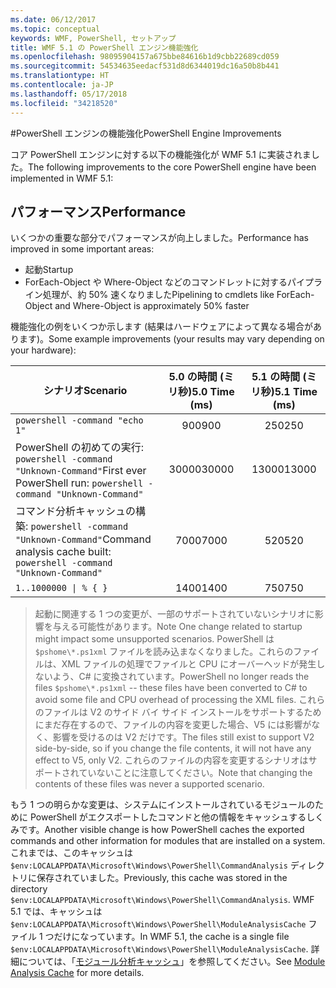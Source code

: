 ```yaml
---
ms.date: 06/12/2017
ms.topic: conceptual
keywords: WMF, PowerShell, セットアップ
title: WMF 5.1 の PowerShell エンジン機能強化
ms.openlocfilehash: 98095904157a675bbe84616b1d9cbb22689cd059
ms.sourcegitcommit: 54534635eedacf531d8d6344019dc16a50b8b441
ms.translationtype: HT
ms.contentlocale: ja-JP
ms.lasthandoff: 05/17/2018
ms.locfileid: "34218520"
---
```

#<a name="powershell-engine-improvements"></a><span data-ttu-id="7fbe6-103">PowerShell エンジンの機能強化</span><span class="sxs-lookup"><span data-stu-id="7fbe6-103">PowerShell Engine Improvements</span></span>

<span data-ttu-id="7fbe6-104">コア PowerShell エンジンに対する以下の機能強化が WMF 5.1 に実装されました。</span><span class="sxs-lookup"><span data-stu-id="7fbe6-104">The following improvements to the core PowerShell engine have been implemented in WMF 5.1:</span></span>


## <a name="performance"></a><span data-ttu-id="7fbe6-105">パフォーマンス</span><span class="sxs-lookup"><span data-stu-id="7fbe6-105">Performance</span></span> ##

<span data-ttu-id="7fbe6-106">いくつかの重要な部分でパフォーマンスが向上しました。</span><span class="sxs-lookup"><span data-stu-id="7fbe6-106">Performance has improved in some important areas:</span></span>

- <span data-ttu-id="7fbe6-107">起動</span><span class="sxs-lookup"><span data-stu-id="7fbe6-107">Startup</span></span>
- <span data-ttu-id="7fbe6-108">ForEach-Object や Where-Object などのコマンドレットに対するパイプライン処理が、約 50% 速くなりました</span><span class="sxs-lookup"><span data-stu-id="7fbe6-108">Pipelining to cmdlets like ForEach-Object and Where-Object is approximately 50% faster</span></span>

<span data-ttu-id="7fbe6-109">機能強化の例をいくつか示します (結果はハードウェアによって異なる場合があります)。</span><span class="sxs-lookup"><span data-stu-id="7fbe6-109">Some example improvements (your results may vary depending on your hardware):</span></span>

| <span data-ttu-id="7fbe6-110">シナリオ</span><span class="sxs-lookup"><span data-stu-id="7fbe6-110">Scenario</span></span> | <span data-ttu-id="7fbe6-111">5.0 の時間 (ミリ秒)</span><span class="sxs-lookup"><span data-stu-id="7fbe6-111">5.0 Time (ms)</span></span> | <span data-ttu-id="7fbe6-112">5.1 の時間 (ミリ秒)</span><span class="sxs-lookup"><span data-stu-id="7fbe6-112">5.1 Time (ms)</span></span> |
| -------- | :---------------: | :---------------: |
| `powershell -command "echo 1"` | <span data-ttu-id="7fbe6-113">900</span><span class="sxs-lookup"><span data-stu-id="7fbe6-113">900</span></span> | <span data-ttu-id="7fbe6-114">250</span><span class="sxs-lookup"><span data-stu-id="7fbe6-114">250</span></span> |
| <span data-ttu-id="7fbe6-115">PowerShell の初めての実行: `powershell -command "Unknown-Command"`</span><span class="sxs-lookup"><span data-stu-id="7fbe6-115">First ever PowerShell run: `powershell -command "Unknown-Command"`</span></span> | <span data-ttu-id="7fbe6-116">30000</span><span class="sxs-lookup"><span data-stu-id="7fbe6-116">30000</span></span> | <span data-ttu-id="7fbe6-117">13000</span><span class="sxs-lookup"><span data-stu-id="7fbe6-117">13000</span></span> |
| <span data-ttu-id="7fbe6-118">コマンド分析キャッシュの構築: `powershell -command "Unknown-Command"`</span><span class="sxs-lookup"><span data-stu-id="7fbe6-118">Command analysis cache built: `powershell -command "Unknown-Command"`</span></span> | <span data-ttu-id="7fbe6-119">7000</span><span class="sxs-lookup"><span data-stu-id="7fbe6-119">7000</span></span> | <span data-ttu-id="7fbe6-120">520</span><span class="sxs-lookup"><span data-stu-id="7fbe6-120">520</span></span> |
| <code>1..1000000 &#124; % { }</code> | <span data-ttu-id="7fbe6-121">1400</span><span class="sxs-lookup"><span data-stu-id="7fbe6-121">1400</span></span> | <span data-ttu-id="7fbe6-122">750</span><span class="sxs-lookup"><span data-stu-id="7fbe6-122">750</span></span> |

> <span data-ttu-id="7fbe6-123">起動に関連する 1 つの変更が、一部のサポートされていないシナリオに影響を与える可能性があります。</span><span class="sxs-lookup"><span data-stu-id="7fbe6-123">Note One change related to startup might impact some unsupported scenarios.</span></span>
> <span data-ttu-id="7fbe6-124">PowerShell は `$pshome\*.ps1xml` ファイルを読み込まなくなりました。これらのファイルは、XML ファイルの処理でファイルと CPU にオーバーヘッドが発生しないよう、C# に変換されています。</span><span class="sxs-lookup"><span data-stu-id="7fbe6-124">PowerShell no longer reads the files `$pshome\*.ps1xml` -- these files have been converted to C# to avoid some file and CPU overhead of processing the XML files.</span></span>
<span data-ttu-id="7fbe6-125">これらのファイルは V2 のサイド バイ サイド インストールをサポートするためにまだ存在するので、ファイルの内容を変更した場合、V5 には影響がなく、影響を受けるのは V2 だけです。</span><span class="sxs-lookup"><span data-stu-id="7fbe6-125">The files still exist to support V2 side-by-side, so if you change the file contents, it will not have any effect to V5, only V2.</span></span>
<span data-ttu-id="7fbe6-126">これらのファイルの内容を変更するシナリオはサポートされていないことに注意してください。</span><span class="sxs-lookup"><span data-stu-id="7fbe6-126">Note that changing the contents of these files was never a supported scenario.</span></span>

<span data-ttu-id="7fbe6-127">もう 1 つの明らかな変更は、システムにインストールされているモジュールのために PowerShell がエクスポートしたコマンドと他の情報をキャッシュするしくみです。</span><span class="sxs-lookup"><span data-stu-id="7fbe6-127">Another visible change is how PowerShell caches the exported commands and other information for modules that are installed on a system.</span></span>
<span data-ttu-id="7fbe6-128">これまでは、このキャッシュは `$env:LOCALAPPDATA\Microsoft\Windows\PowerShell\CommandAnalysis` ディレクトリに保存されていました。</span><span class="sxs-lookup"><span data-stu-id="7fbe6-128">Previously, this cache was stored in the directory `$env:LOCALAPPDATA\Microsoft\Windows\PowerShell\CommandAnalysis`.</span></span>
<span data-ttu-id="7fbe6-129">WMF 5.1 では、キャッシュは `$env:LOCALAPPDATA\Microsoft\Windows\PowerShell\ModuleAnalysisCache` ファイル 1 つだけになっています。</span><span class="sxs-lookup"><span data-stu-id="7fbe6-129">In WMF 5.1, the cache is a single file `$env:LOCALAPPDATA\Microsoft\Windows\PowerShell\ModuleAnalysisCache`.</span></span>
<span data-ttu-id="7fbe6-130">詳細については、「[モジュール分析キャッシュ](scenarios-features.md#module-analysis-cache)」を参照してください。</span><span class="sxs-lookup"><span data-stu-id="7fbe6-130">See [Module Analysis Cache](scenarios-features.md#module-analysis-cache) for more details.</span></span>
